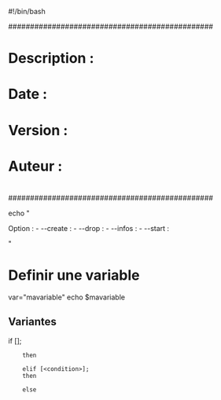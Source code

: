 #!/bin/bash

###############################################
#
# Description : 
# Date :
# Version :
# Auteur :
#
###############################################

echo " 

Option :
        - --create :
        - --drop :
        - --infos :
        - --start :

"

# Definir une variable

var="mavariable"
echo $mavariable

## Variantes 

if [<condition>];

        then

        elif [<condition>];
        then

        else
